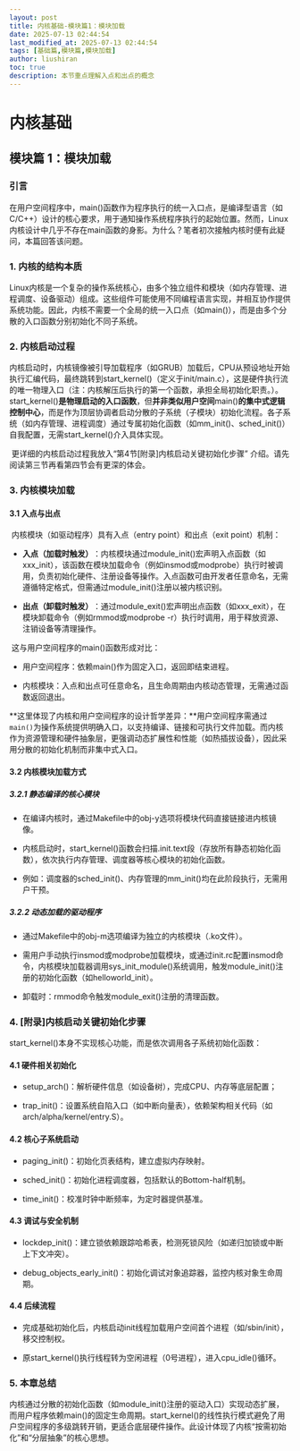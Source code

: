 ```yaml
---
layout: post
title: 内核基础-模块篇1：模块加载
date: 2025-07-13 02:44:54 
last_modified_at: 2025-07-13 02:44:54 
tags: [基础篇,模块篇,模块加载]
author: liushiran
toc: true
description: 本节重点理解入点和出点的概念
---
```

# 内核基础

## 模块篇 1：模块加载

### **引言**

​        在用户空间程序中，main()函数作为程序执行的统一入口点，是编译型语言（如C/C++）设计的核心要求，用于通知操作系统程序执行的起始位置。然而，Linux内核设计中几乎不存在main函数的身影。为什么？笔者初次接触内核时便有此疑问，本篇回答该问题。

### **1. 内核的结构本质**

​        Linux内核是一个复杂的操作系统核心，由多个独立组件和模块（如内存管理、进程调度、设备驱动）组成。这些组件可能使用不同编程语言实现，并相互协作提供系统功能。因此，内核不需要一个全局的统一入口点（如main()），而是由多个分散的入口函数分别初始化不同子系统。

### 2. 内核启动过程

​        内核启动时，内核镜像被引导加载程序（如GRUB）加载后，CPU从预设地址开始执行汇编代码，最终跳转到start_kernel()（定义于init/main.c），这是硬件执行流的唯一物理入口（注：内核解压后执行的第一个函数，承担全局初始化职责。）。start_kernel()**是物理启动的入口函数**‌，但‌**并非类似用户空间**main()**的集中式逻辑控制中心**‌，而是作为顶层协调者启动分散的子系统（子模块）初始化流程。各子系统（如内存管理、进程调度）通过专属初始化函数（如mm_init()、sched_init()）自我配置，无需start_kernel()介入具体实现。

​        更详细的内核启动过程我放入“第4节[附录]内核启动关键初始化步骤” 介绍。请先阅读第三节再看第四节会有更深的体会。

### 3. 内核模块加载

#### 3.1 入点与出点

​        内核模块（如驱动程序）具有入点（entry point）和出点（exit point）机制：

- **入点（加载时触发）**‌：内核模块通过module_init()宏声明入点函数（如xxx_init），该函数在模块加载命令（例如insmod或modprobe）执行时被调用，负责初始化硬件、注册设备等操作。入点函数可由开发者任意命名，无需遵循特定格式，但需通过module_init()注册以被内核识别。

- **出点（卸载时触发）**‌：通过module_exit()宏声明出点函数（如xxx_exit），在模块卸载命令（例如rmmod或modprobe -r）执行时调用，用于释放资源、注销设备等清理操作。

​	这与用户空间程序的main()函数形成对比：

- 用户空间程序：依赖main()作为固定入口，返回即结束进程。

- 内核模块：入点和出点可任意命名，且生命周期由内核动态管理，无需通过函数返回退出。


​        **这里体现了内核和用户空间程序的设计哲学差异：**用户空间程序需通过`main()`为操作系统提供明确入口，以支持编译、链接和可执行文件加载。而内核作为资源管理和硬件抽象层，更强调动态扩展性和性能（如热插拔设备），因此采用分散的初始化机制而非集中式入口。

#### **3.2 内核模块加载方式**

##### **3.2.1**   静态编译的核心模块

- 在编译内核时，通过Makefile中的obj-y选项将模块代码直接链接进内核镜像。

- 内核启动时，start_kernel()函数会扫描.init.text段（存放所有静态初始化函数），依次执行内存管理、调度器等核心模块的初始化函数。

- 例如‌：调度器的sched_init()、内存管理的mm_init()均在此阶段执行，无需用户干预。


##### **3.2.2**   **动态加载的驱动程序**

- 通过Makefile中的obj-m选项编译为独立的内核模块（.ko文件）。

- 需用户手动执行insmod或modprobe加载模块，或通过init.rc配置insmod命令，内核模块加载器调用sys_init_module()系统调用，触发module_init()注册的初始化函数（如helloworld_init）。

- 卸载时‌：rmmod命令触发module_exit()注册的清理函数。


### 4. [附录]内核启动关键初始化步骤

​        start_kernel()本身不实现核心功能，而是依次调用各子系统初始化函数：

#### **4.1 硬件相关初始化**

- setup_arch()：解析硬件信息（如设备树），完成CPU、内存等底层配置；

- trap_init()：设置系统自陷入口（如中断向量表），依赖架构相关代码（如arch/alpha/kernel/entry.S）。


#### ‌**4.2** 核心子系统启动

- paging_init()：初始化页表结构，建立虚拟内存映射。

- sched_init()：初始化进程调度器，包括默认的Bottom-half机制。

- time_init()：校准时钟中断频率，为定时器提供基准。


#### ‌**4.3** 调试与安全机制

- lockdep_init()：建立锁依赖跟踪哈希表，检测死锁风险（如递归加锁或中断上下文冲突）。

- debug_objects_early_init()：初始化调试对象追踪器，监控内核对象生命周期。


#### ‌4.4 后续流程

- 完成基础初始化后，内核启动init线程加载用户空间首个进程（如/sbin/init），移交控制权。

- 原start_kernel()执行线程转为空闲进程（0号进程），进入cpu_idle()循环。


### 5. 本章总结

​        内核通过分散的初始化函数（如module_init()注册的驱动入口）实现动态扩展，而用户程序依赖main()的固定生命周期。start_kernel()的线性执行模式避免了用户空间程序的多级跳转开销，更适合底层硬件操作。此设计体现了内核“按需初始化”和“分层抽象”的核心思想。
